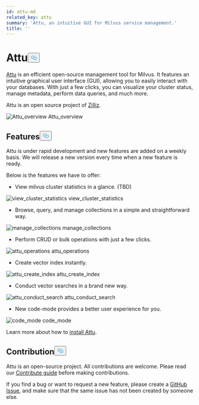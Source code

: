 ```yaml
---
id: attu.md
related_key: attu
summary: 'Attu, an intuitive GUI for Milvus service management.'
title: ''
---
```

<h1 id="Attu" class="common-anchor-header">Attu<button data-href="#Attu" class="anchor-icon" translate="no">
      <svg translate="no"
        aria-hidden="true"
        focusable="false"
        height="20"
        version="1.1"
        viewBox="0 0 16 16"
        width="16"
      >
        <path
          fill="#0092E4"
          fill-rule="evenodd"
          d="M4 9h1v1H4c-1.5 0-3-1.69-3-3.5S2.55 3 4 3h4c1.45 0 3 1.69 3 3.5 0 1.41-.91 2.72-2 3.25V8.59c.58-.45 1-1.27 1-2.09C10 5.22 8.98 4 8 4H4c-.98 0-2 1.22-2 2.5S3 9 4 9zm9-3h-1v1h1c1 0 2 1.22 2 2.5S13.98 12 13 12H9c-.98 0-2-1.22-2-2.5 0-.83.42-1.64 1-2.09V6.25c-1.09.53-2 1.84-2 3.25C6 11.31 7.55 13 9 13h4c1.45 0 3-1.69 3-3.5S14.5 6 13 6z"
        ></path>
      </svg>
    </button></h1><p><a href="https://github.com/zilliztech/attu">Attu</a> is an efficient open-source management tool for Milvus. It features an intuitive graphical user interface (GUI), allowing you to easily interact with your databases. With just a few clicks, you can visualize your cluster status, manage metadata, perform data queries, and much more.</p>
<p>Attu is an open source project of <a href="https://zilliz.com/">Zilliz</a>.</p>
<p>
  <span class="img-wrapper">
    <img translate="no" src="/docs/v2.0.x/assets/attu/insight_overview.png" alt="Attu_overview" class="doc-image" id="attu_overview" />
    <span>Attu_overview</span>
  </span>
</p>
<h2 id="Features" class="common-anchor-header">Features<button data-href="#Features" class="anchor-icon" translate="no">
      <svg translate="no"
        aria-hidden="true"
        focusable="false"
        height="20"
        version="1.1"
        viewBox="0 0 16 16"
        width="16"
      >
        <path
          fill="#0092E4"
          fill-rule="evenodd"
          d="M4 9h1v1H4c-1.5 0-3-1.69-3-3.5S2.55 3 4 3h4c1.45 0 3 1.69 3 3.5 0 1.41-.91 2.72-2 3.25V8.59c.58-.45 1-1.27 1-2.09C10 5.22 8.98 4 8 4H4c-.98 0-2 1.22-2 2.5S3 9 4 9zm9-3h-1v1h1c1 0 2 1.22 2 2.5S13.98 12 13 12H9c-.98 0-2-1.22-2-2.5 0-.83.42-1.64 1-2.09V6.25c-1.09.53-2 1.84-2 3.25C6 11.31 7.55 13 9 13h4c1.45 0 3-1.69 3-3.5S14.5 6 13 6z"
        ></path>
      </svg>
    </button></h2><p>Attu is under rapid development and new features are added on a weekly basis. We will release a new version every time when a new feature is ready.</p>
<p>Below is the features we have to offer:</p>
<ul>
<li>View milvus cluster statistics in a glance. (TBD)</li>
</ul>
<p>
  <span class="img-wrapper">
    <img translate="no" src="/docs/v2.0.x/assets/attu/view_cluster_statistics.png" alt="view_cluster_statistics" class="doc-image" id="view_cluster_statistics" />
    <span>view_cluster_statistics</span>
  </span>
</p>
<ul>
<li>Browse, query, and manage collections in a simple and straightforward way.</li>
</ul>
<p>
  <span class="img-wrapper">
    <img translate="no" src="/docs/v2.0.x/assets/attu/manage_collections.png" alt="manage_collections" class="doc-image" id="manage_collections" />
    <span>manage_collections</span>
  </span>
</p>
<ul>
<li>Perform CRUD or bulk operations with just a few clicks.</li>
</ul>
<p>
  <span class="img-wrapper">
    <img translate="no" src="/docs/v2.0.x/assets/attu/insight_operations.png" alt="attu_operations" class="doc-image" id="attu_operations" />
    <span>attu_operations</span>
  </span>
</p>
<ul>
<li>Create vector index instantly.</li>
</ul>
<p>
  <span class="img-wrapper">
    <img translate="no" src="/docs/v2.0.x/assets/attu/insight_create_index.png" alt="attu_create_index" class="doc-image" id="attu_create_index" />
    <span>attu_create_index</span>
  </span>
</p>
<ul>
<li>Conduct vector searches in a brand new way.</li>
</ul>
<p>
  <span class="img-wrapper">
    <img translate="no" src="/docs/v2.0.x/assets/attu/insight_conduct_search.png" alt="attu_conduct_search" class="doc-image" id="attu_conduct_search" />
    <span>attu_conduct_search</span>
  </span>
</p>
<ul>
<li>New code-mode provides a better user experience for you.</li>
</ul>
<p>
  <span class="img-wrapper">
    <img translate="no" src="/docs/v2.0.x/assets/attu/code_mode.png" alt="code_mode" class="doc-image" id="code_mode" />
    <span>code_mode</span>
  </span>
</p>
<p>Learn more about how to <a href="/docs/it/attu_install-docker.md">install Attu</a>.</p>
<h2 id="Contribution" class="common-anchor-header">Contribution<button data-href="#Contribution" class="anchor-icon" translate="no">
      <svg translate="no"
        aria-hidden="true"
        focusable="false"
        height="20"
        version="1.1"
        viewBox="0 0 16 16"
        width="16"
      >
        <path
          fill="#0092E4"
          fill-rule="evenodd"
          d="M4 9h1v1H4c-1.5 0-3-1.69-3-3.5S2.55 3 4 3h4c1.45 0 3 1.69 3 3.5 0 1.41-.91 2.72-2 3.25V8.59c.58-.45 1-1.27 1-2.09C10 5.22 8.98 4 8 4H4c-.98 0-2 1.22-2 2.5S3 9 4 9zm9-3h-1v1h1c1 0 2 1.22 2 2.5S13.98 12 13 12H9c-.98 0-2-1.22-2-2.5 0-.83.42-1.64 1-2.09V6.25c-1.09.53-2 1.84-2 3.25C6 11.31 7.55 13 9 13h4c1.45 0 3-1.69 3-3.5S14.5 6 13 6z"
        ></path>
      </svg>
    </button></h2><p>Attu is an open-source project. All contributions are welcome. Pleae read our <a href="https://github.com/zilliztech/attu">Contribute guide</a> before making contributions.</p>
<p>If you find a bug or want to request a new feature, please create a <a href="https://github.com/zilliztech/attu">GitHub Issue</a>, and make sure that the same issue has not been created by someone else.</p>
